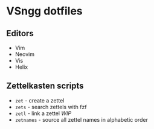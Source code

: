 # VSngg dotfiles 

## Editors 

* Vim 
* Neovim
* Vis 
* Helix

## Zettelkasten scripts

* `zet` - create a zettel
* `zets` - search zettels with fzf
* `zetl` - link a zettel *WIP*
* `zetnames` - source all zettel names in alphabetic order


